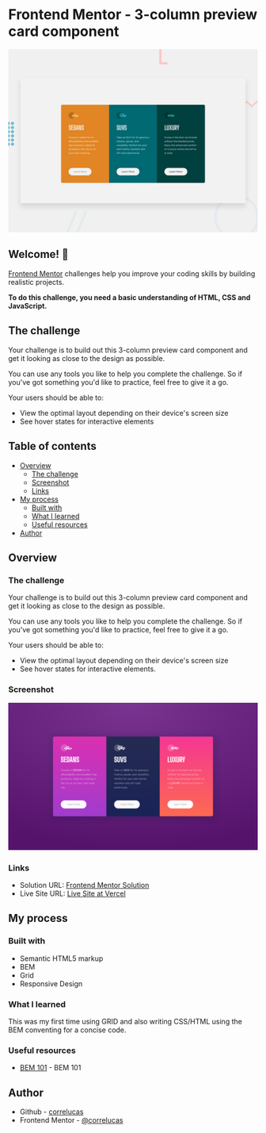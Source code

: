 # Frontend Mentor - 3-column preview card component

![Design preview for the 3-column preview card component coding challenge](./design/desktop-preview.jpg)

## Welcome! 👋

[Frontend Mentor](https://www.frontendmentor.io) challenges help you improve your coding skills by building realistic projects.

**To do this challenge, you need a basic understanding of HTML, CSS and JavaScript.**

## The challenge

Your challenge is to build out this 3-column preview card component and get it looking as close to the design as possible.

You can use any tools you like to help you complete the challenge. So if you've got something you'd like to practice, feel free to give it a go.

Your users should be able to:

- View the optimal layout depending on their device's screen size
- See hover states for interactive elements

## Table of contents

- [Overview](#overview)
  - [The challenge](#the-challenge)
  - [Screenshot](#screenshot)
  - [Links](#links)
- [My process](#my-process)
  - [Built with](#built-with)
  - [What I learned](#what-i-learned)
  - [Useful resources](#useful-resources)
- [Author](#author)


## Overview

### The challenge

Your challenge is to build out this 3-column preview card component and get it looking as close to the design as possible.

You can use any tools you like to help you complete the challenge. So if you've got something you'd like to practice, feel free to give it a go.

Your users should be able to:

- View the optimal layout depending on their device's screen size
- See hover states for interactive elements.

### Screenshot

![](./screenshot/screenshot-desktop.png)



### Links

- Solution URL: [Frontend Mentor Solution](https://www.frontendmentor.io/solutions/3-column-preview-card-vanilla-css-custom-design-and-hover-states-e5uAfmUT71)
- Live Site URL: [Live Site at Vercel]([https://3-column-preview-card-component-rose-two.vercel.app/](https://3-column-preview-card-component-ehyejp1xk-correlucas.vercel.app/))
## My process

### Built with

- Semantic HTML5 markup
- BEM
- Grid
- Responsive Design



### What I learned

This was my first time using GRID and also writing CSS/HTML using the BEM conventing for a concise code.

### Useful resources

- [BEM 101](https://sparkbox.com/foundry/bem_by_example) - BEM 101


## Author
- Github - [correlucas](https://github.com/correlucas/order-summary-component)
- Frontend Mentor - [@correlucas](https://www.frontendmentor.io/profile/correlucas)




